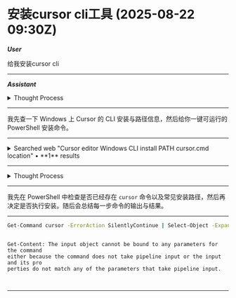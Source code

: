 <!-- Generated by SpecStory -->

# 安装cursor cli工具 (2025-08-22 09:30Z)

_**User**_

给我安装cursor cli

---

_**Assistant**_

<think><details><summary>Thought Process</summary>**Installing cursor cli**

I need to help install "cursor cli" for the user on Windows PowerShell 7 in the D:\SummerVacationPlanning path. I can propose commands using my tool to run terminal commands, but I'll need the user's approval since I'm cautious about running commands directly. I want to clarify what "cursor cli" actually is. It seems Cursor has a CLI option for login and authorization, and there might be a "cursor" command or an npm package related to it.
**Installing Cursor CLI on Windows**

To install the Cursor CLI on Windows, I need to check if it adds itself to the PATH during installation, similar to how it works on macOS. There might also be an option to install the command via a shell command. I should verify if the "cursor-cli" tool is the right one to use by searching online. I can utilize functions to run commands like `winget install`, but it seems "Cursor.Cursor" only installs the app, not the CLI. The CLI should come with the app and provide the "cursor" command for terminal access.
**Setting Up Cursor CLI**

To set up the Cursor CLI on Windows, I can either create a symlink or path entry that points to Cursor.exe with an argument to open a specific path. However, the best practice might be to enable "Install 'cursor' command in PATH" from within the app. It's possible that the user expects to install the "cursor" CLI using winget or choco. If Cursor is already installed, I should check the local app data for the CLI files and add them to the PATH if needed.
**Searching for Cursor CLI**

I’m planning to search for "Cursor CLI Windows cursor.cmd" online. This should help me find valuable information about the installation and usage of the Cursor CLI on Windows. By searching for these specific terms, I can discover guides or documentation that clarify how to properly set up and access the Cursor command. Hopefully, this will provide me with all the details I need to assist the user effectively!</details></think>

---

我先查一下 Windows 上 Cursor 的 CLI 安装与路径信息，然后给你一键可运行的 PowerShell 安装命令。

---

<details>
            <summary>Searched web "Cursor editor Windows CLI install PATH cursor.cmd location" • **1** results</summary>
        
| Title | URL |
|-------|-----|
| Web Search Results | undefined |

</details>

---

<think><details><summary>Thought Process</summary>**Installing Cursor CLI**

I need to install "cursor cli" on the user's Windows system. They use PowerShell 7 and want me to run the necessary commands. I see there are specific repo automation rules they provided for GitHub issues, but my focus is on this task. I can use the functions.run_terminal_cmd tool to execute commands, ensuring I get the correct installation method. I'm a bit uncertain if it’s "cursor", "cursor-agent", or something else altogether. Let’s clarify that!
**Installing Cursor CLI on Windows**

The Cursor Editor includes the "cursor" CLI command, which is similar to the "code" command in VS Code. To install the "cursor" command on Windows, I believe there's an option in the editor's menu for "Shell Command: Install 'cursor' command in PATH." The installation path usually looks like "C:\Users\<user>\AppData\Local\Programs\Cursor\bin." I'm wondering if there’s a separate CLI or just "cursor.cmd." We should focus on getting the user's command in place, as they requested.
**Installing Cursor CLI and Setting PATH**

I can use winget to install Cursor and set the PATH variable, but the user is already in the Cursor chat, so they likely have it installed. The issue might be that the CLI isn't accessible. We can use "Shell command: Install 'cursor' command in PATH," but that's a UI action. Instead, I'll add "C:\Users\%USERNAME%\AppData\Local\Programs\Cursor\bin" to the PATH for the current user. 

My plan is to verify if the 'cursor' command exists by running "where cursor" and "cursor --version." If it’s not found, I’ll check the installation paths. If the path is confirmed, I can update the user PATH persistently. I have to be cautious with the length limits using setx, but it’s generally simpler.
**Handling Windows Limitations and Commands**

I need to be cautious about Windows limitations when setting the PATH and appending values. I can use PowerShell to check if 'cursor.cmd' exists in the expected directory. If it’s not found, I might install Cursor using winget with the appropriate flags.

After the installation, it's important to verify that the CLI works by running commands like 'cursor --version' or 'cursor --help.' I want to avoid confusion with "cursor-agent" since the request is generic. We’ll run commands step by step, providing status updates as needed, and maybe consider using parallelization for efficiency.
**Checking for Cursor Command**

I’m planning to check if the 'cursor' command already exists. I'll run detection commands in parallel for efficiency, including 'where cursor' and 'Get-Command cursor'. Given that 'run_terminal_cmd' can only handle one command at a time, I’ll call multiple commands parallel using 'multi_tool_use.parallel'. 

The first step includes a quick update to inform the user in Chinese, stating I’ll check for the 'cursor' command. If it's found, I'll ensure it's added to PATH; if not, I'll proceed to install it using winget. 

Let's get started with the detection commands first!</details></think>

---

我先在 PowerShell 中检查是否已经存在 `cursor` 命令以及常见安装路径，然后再决定是否执行安装。随后会总结每一步命令的输出与结果。

---

```bash
Get-Command cursor -ErrorAction SilentlyContinue | Select-Object -ExpandProperty Source | cat
```

```

Get-Content: The input object cannot be bound to any parameters for the command
either because the command does not take pipeline input or the input and its pro
perties do not match any of the parameters that take pipeline input.

    
```

---

